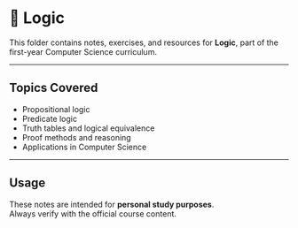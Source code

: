 # 🧩 Logic

This folder contains notes, exercises, and resources for **Logic**, part of the first-year Computer Science curriculum.

---

## Topics Covered

- Propositional logic  
- Predicate logic  
- Truth tables and logical equivalence  
- Proof methods and reasoning  
- Applications in Computer Science

---

## Usage

These notes are intended for **personal study purposes**.  
Always verify with the official course content.
